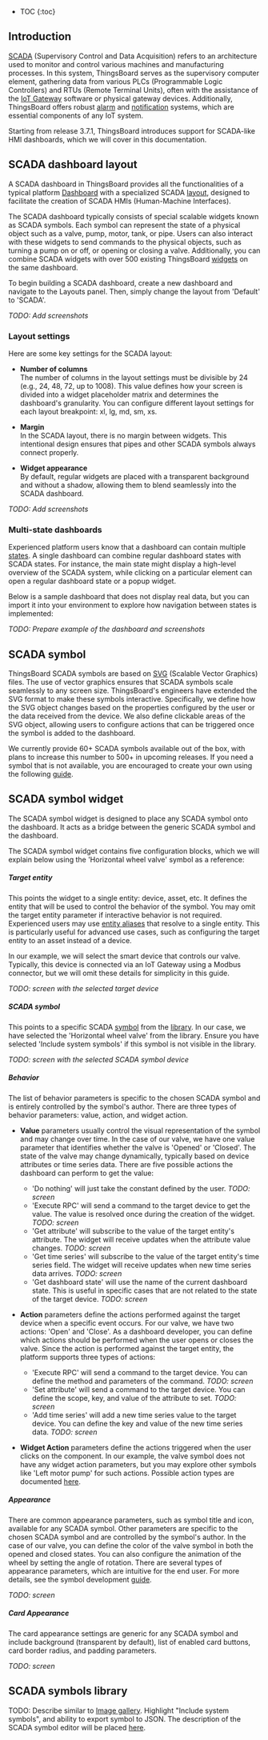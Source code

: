* TOC
{:toc}

## Introduction

[SCADA](https://en.wikipedia.org/wiki/SCADA) (Supervisory Control and Data Acquisition) refers to an architecture used to monitor and control various machines and manufacturing processes. 
In this system, ThingsBoard serves as the supervisory computer element, gathering data from various PLCs (Programmable Logic Controllers) and RTUs (Remote Terminal Units), 
often with the assistance of the [IoT Gateway](/docs/iot-gateway/what-is-iot-gateway/) software or physical gateway devices. 
Additionally, ThingsBoard offers robust [alarm](/docs/user-guide/alarms/) and [notification](/docs/user-guide/notifications/) systems, which are essential components of any IoT system.

Starting from release 3.7.1, ThingsBoard introduces support for SCADA-like HMI dashboards, which we will cover in this documentation.

## SCADA dashboard layout

A SCADA dashboard in ThingsBoard provides all the functionalities of a typical platform [Dashboard](/docs/user-guide/dashboards/) with a specialized SCADA [layout](/docs/user-guide/dashboards/#layouts), 
designed to facilitate the creation of SCADA HMIs (Human-Machine Interfaces).

The SCADA dashboard typically consists of special scalable widgets known as SCADA symbols. 
Each symbol can represent the state of a physical object such as a valve, pump, motor, tank, or pipe. 
Users can also interact with these widgets to send commands to the physical objects, such as turning a pump on or off, or opening or closing a valve. 
Additionally, you can combine SCADA widgets with over 500 existing ThingsBoard [widgets](/docs/user-guide/widgets/) on the same dashboard.

To begin building a SCADA dashboard, create a new dashboard and navigate to the Layouts panel. Then, simply change the layout from 'Default' to 'SCADA'.

*TODO: Add screenshots*

### Layout settings

Here are some key settings for the SCADA layout:

- **Number of columns**  
  The number of columns in the layout settings must be divisible by 24 (e.g., 24, 48, 72, up to 1008). 
  This value defines how your screen is divided into a widget placeholder matrix and determines the dashboard's granularity. 
  You can configure different layout settings for each layout breakpoint: xl, lg, md, sm, xs.

- **Margin**  
  In the SCADA layout, there is no margin between widgets. This intentional design ensures that pipes and other SCADA symbols always connect properly.

- **Widget appearance**  
  By default, regular widgets are placed with a transparent background and without a shadow, allowing them to blend seamlessly into the SCADA dashboard.

*TODO: Add screenshots*

### Multi-state dashboards

Experienced platform users know that a dashboard can contain multiple [states](/docs/user-guide/dashboards/#states).
A single dashboard can combine regular dashboard states with SCADA states. 
For instance, the main state might display a high-level overview of the SCADA system, while clicking on a particular element can open a regular dashboard state or a popup widget.

Below is a sample dashboard that does not display real data, but you can import it into your environment to explore how navigation between states is implemented:

*TODO: Prepare example of the dashboard and screenshots*

## SCADA symbol

ThingsBoard SCADA symbols are based on [SVG](https://en.wikipedia.org/wiki/SVG) (Scalable Vector Graphics) files. 
The use of vector graphics ensures that SCADA symbols scale seamlessly to any screen size. 
ThingsBoard's engineers have extended the SVG format to make these symbols interactive.
Specifically, we define how the SVG object changes based on the properties configured by the user or the data received from the device.
We also define clickable areas of the SVG object, allowing users to configure actions that can be triggered once the symbol is added to the dashboard. 

We currently provide 60+ SCADA symbols available out of the box, with plans to increase this number to 500+ in upcoming releases. 
If you need a symbol that is not available, you are encouraged to create your own using the following [guide](/docs/user-guide/scada/symbols-dev-guide/).

## SCADA symbol widget

The SCADA symbol widget is designed to place any SCADA symbol onto the dashboard. It acts as a bridge between the generic SCADA symbol and the dashboard.

The SCADA symbol widget contains five configuration blocks, which we will explain below using the 'Horizontal wheel valve' symbol as a reference:

##### Target entity

This points the widget to a single entity: device, asset, etc. 
It defines the entity that will be used to control the behavior of the symbol. 
You may omit the target entity parameter if interactive behavior is not required.
Experienced users may use [entity aliases](/docs/user-guide/ui/aliases/) that resolve to a single entity. 
This is particularly useful for advanced use cases, such as configuring the target entity to an asset instead of a device.

In our example, we will select the smart device that controls our valve. Typically, this device is connected via an IoT Gateway using a Modbus connector, but we will omit these details for simplicity in this guide.

*TODO: screen with the selected target device*

##### SCADA symbol

This points to a specific SCADA [symbol](#scada-symbol) from the [library](#scada-symbols-library). 
In our case, we have selected the 'Horizontal wheel valve' from the library. 
Ensure you have selected 'Include system symbols' if this symbol is not visible in the library.

*TODO: screen with the selected SCADA symbol device*

##### Behavior

The list of behavior parameters is specific to the chosen SCADA symbol and is entirely controlled by the symbol's author. 
There are three types of behavior parameters: value, action, and widget action.

- **Value** parameters usually control the visual representation of the symbol and may change over time. 
  In the case of our valve, we have one value parameter that identifies whether the valve is 'Opened' or 'Closed'. 
  The state of the valve may change dynamically, typically based on device attributes or time series data. 
  There are five possible actions the dashboard can perform to get the value:

  - 'Do nothing' will just take the constant defined by the user. *TODO: screen*
  - 'Execute RPC' will send a command to the target device to get the value. The value is resolved once during the creation of the widget. *TODO: screen*
  - 'Get attribute' will subscribe to the value of the target entity's attribute. The widget will receive updates when the attribute value changes. *TODO: screen*
  - 'Get time series' will subscribe to the value of the target entity's time series field. The widget will receive updates when new time series data arrives. *TODO: screen*
  - 'Get dashboard state' will use the name of the current dashboard state. This is useful in specific cases that are not related to the state of the target device. *TODO: screen*

- **Action** parameters define the actions performed against the target device when a specific event occurs. 
  For our valve, we have two actions: 'Open' and 'Close'. As a dashboard developer, you can define which actions should be performed when the user opens or closes the valve. 
  Since the action is performed against the target entity, the platform supports three types of actions:

  - 'Execute RPC' will send a command to the target device. You can define the method and parameters of the command. *TODO: screen*
  - 'Set attribute' will send a command to the target device. You can define the scope, key, and value of the attribute to set. *TODO: screen*
  - 'Add time series' will add a new time series value to the target device. You can define the key and value of the new time series data. *TODO: screen*

- **Widget Action** parameters define the actions triggered when the user clicks on the component. 
  In our example, the valve symbol does not have any widget action parameters, but you may explore other symbols like 'Left motor pump' for such actions. 
  Possible action types are documented [here](/docs/user-guide/ui/widget-actions/#action-types).

##### Appearance

There are common appearance parameters, such as symbol title and icon, available for any SCADA symbol. 
Other parameters are specific to the chosen SCADA symbol and are controlled by the symbol's author. 
In the case of our valve, you can define the color of the valve symbol in both the opened and closed states. 
You can also configure the animation of the wheel by setting the angle of rotation. 
There are several types of appearance parameters, which are intuitive for the end user. 
For more details, see the symbol development [guide](/docs/user-guide/scada/symbols-dev-guide/).

*TODO: screen*

##### Card Appearance

The card appearance settings are generic for any SCADA symbol and include background (transparent by default), list of enabled card buttons, card border radius, and padding parameters.

*TODO: screen*

## SCADA symbols library

TODO: Describe similar to [Image gallery](/docs/user-guide/image-gallery/). Highlight "Include system symbols", and ability to export symbol to JSON. The description of the SCADA symbol editor will be placed [here](/docs/user-guide/scada/symbols-dev-guide/).
